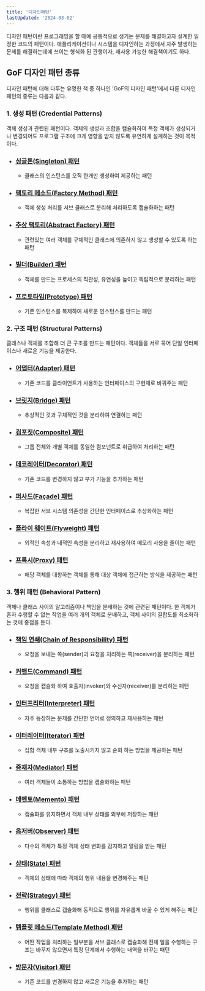 ```yaml
---
title: '디자인패턴'
lastUpdated: '2024-03-02'
---
```

 디자인 패턴이란 프로그래밍을 할 때에 공통적으로 생기는 문제를 해결하고자 설계한 일정한 코드의 패턴이다. 애플리케이션이나 시스템을 디자인하는 과정에서 자주 발생하는 문제를 해결하는데에 쓰이는 형식화 된 관행이자, 재사용 가능한 해결책이기도 하다.

## GoF 디자인 패턴 종류
 디자인 패턴에 대해 다루는 유명한 책 중 하나인 'GoF의 디자인 패턴'에서 다룬 디자인 패턴의 종류는 다음과 같다.

### 1. 생성 패턴 (Credential Patterns)
 객체 생성과 관련된 패턴이다. 객체의 생성과 조합을 캠슐화하여 특정 객체가 생성되거나 변경되어도 프로그램 구조에 크게 영향을 받지 않도록 유연하게 설계하는 것이 목적이다.

- ### <a href="./1. 생성패턴/싱글톤 패턴.md">싱글톤(Singleton) 패턴</a>
    - 클래스의 인스턴스를 오직 한개만 생성하여 제공하는 패턴
- ### <a href="./1. 생성패턴/팩토리메소드 패턴.md">팩토리 메소드(Factory Method) 패턴</a>
    - 객체 생성 처리를 서브 클래스로 분리해 처리하도록 캡슐화하는 패턴
- ### <a href="./1. 생성패턴/추상팩토리 패턴.md">추상 팩토리(Abstract Factory) 패턴</a>
    - 관련있는 여러 객체를 구체적인 클래스에 의존하지 않고 생성할 수 있도록 하는 패턴
- ### <a href="./1. 생성패턴/빌더 패턴.md">빌더(Builder) 패턴</a>
    - 객체를 만드는 프로세스의 직관성, 유연성을 높이고 독립적으로 분리하는 패턴
- ### <a href="./1. 생성패턴/프로토타입 패턴.md">프로토타입(Prototype) 패턴</a>
    - 기존 인스턴스를 복제하여 새로운 인스턴스를 만드는 패턴

### 2. 구조 패턴 (Structural Patterns)
 클래스나 객체를 조합해 더 큰 구조를 만드는 패턴이다. 객체들을 서로 묶어 단일 인터페이스나 새로운 기능을 제공한다. 

- ### <a href="./2. 구조패턴/어댑터 패턴.md">어댑터(Adapter) 패턴</a>
    - 기존 코드를 클라이언트가 사용하는 인터페이스의 구현체로 바꿔주는 패턴
- ### <a href="./2. 구조패턴/브릿지 패턴.md">브릿지(Bridge) 패턴</a>
    - 추상적인 것과 구체적인 것을 분리하여 연결하는 패턴
- ### <a href="./2. 구조패턴/컴포짓 패턴.md">컴포짓(Composite) 패턴</a>
    - 그룹 전체와 개별 객체를 동일한 컴포넌트로 취급하여 처리하는 패턴
- ### <a href="./2. 구조패턴/데코레이터 패턴.md">데코레이터(Decorator) 패턴</a>
    - 기존 코드를 변경하지 않고 부가 기능을 추가하는 패턴
- ### <a href="./2. 구조패턴/퍼사드 패턴.md">퍼사드(Façade) 패턴</a>
    -  복잡한 서브 시스템 의존성을 간단한 인터페이스로 추상화하는 패턴
- ### <a href="./2. 구조패턴/플라이웨이트 패턴.md">플라이 웨이트(Flyweight) 패턴</a>
    - 외적인 속성과 내적인 속성을 분리하고 재사용하여 메모리 사용을 줄이는 패턴
- ### <a href="./2. 구조패턴/프록시 패턴.mdd">프록시(Proxy) 패턴</a>
    - 해당 객체를 대항하는 객체를 통해 대상 객체에 접근하는 방식을 제공하는 패턴

### 3. 행위 패턴 (Behavioral Pattern)
 객체나 클래스 사이의 알고리즘이나 책임을 분배하는 것에 관련된 패턴이다. 한 객체가 혼자 수행할 수 없는 작업을 여러 개의 객체로 분배하고, 객체 사이의 결합도를 최소화하는 것에 중점을 둔다. 

- ### <a href="./3. 행위패턴/책임연쇄 패턴.md">책임 연쇄(Chain of Responsibility) 패턴</a>
    - 요청을 보내는 쪽(sender)과 요청을 처리하는 쪽(receiver)을 분리하는 패턴
- ### <a href="./3. 행위패턴/커맨드 패턴.md">커맨드(Command) 패턴</a>
    - 요청을 캡슐화 하여 호출자(invoker)와 수신자(receiver)를 분리하는 패턴
- ### <a href="./3. 행위패턴/인터프리터 패턴.md">인터프리터(Interpreter) 패턴</a>
    - 자주 등장하는 문제를 간단한 언어로 정의하고 재사용하는 패턴 
- ### <a href="./3. 행위패턴/이터레이터 패턴.md">이터레이터(Iterator) 패턴</a>
    - 집합 객체 내부 구조를 노출시키지 않고 순회 하는 방법을 제공하는 패턴 
- ### <a href="./3. 행위패턴/중재자 패턴.md">중재자(Mediator) 패턴</a>
    - 여러 객체들이 소통하는 방법을 캡슐화하는 패턴 
- ### <a href="./3. 행위패턴/메멘토 패턴.md">메멘토(Memento) 패턴</a>
    -  캡슐화를 유지하면서 객체 내부 상태를 외부에 저장하는 패턴
- ### <a href="./3. 행위패턴/옵저버 패턴.md">옵저버(Observer) 패턴</a>
    - 다수의 객체가 특정 객체 상태 변화를 감지하고 알림을 받는 패턴 
- ### <a href="./3. 행위패턴/상태 패턴.md">상태(State) 패턴</a>
    - 객체의 상태에 따라 객체의 행위 내용을 변경해주는 패턴
- ### <a href="./3. 행위패턴/전략 패턴.md">전략(Strategy) 패턴</a>
    - 행위를 클래스로 캡슐화해 동적으로 행위를 자유롭게 바꿀 수 있게 해주는 패턴
- ### <a href="./3. 행위패턴/템플릿메소드 패턴.md">템플릿 메소드(Template Method) 패턴</a>
    - 어떤 작업을 처리하는 일부분을 서브 클래스로 캡슐화해 전체 일을 수행하는 구조는 바꾸지 않으면서 특정 단계에서 수행하는 내역을 바꾸는 패턴
- ### <a href="./3. 행위패턴/방문자 패턴.md">방문자(Visitor) 패턴</a>
    - 기존 코드를 변경하지 않고 새로운 기능을 추가하는 패턴
